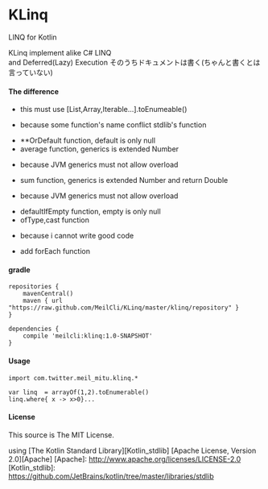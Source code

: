 ﻿# KLinq
LINQ for Kotlin

KLinq implement alike C# LINQ  
and Deferred(Lazy) Execution
そのうちドキュメントは書く(ちゃんと書くとは言っていない)

#### The difference 
- this must use [List,Array,Iterable...].toEnumeable()
 + because some function's name conflict stdlib's function
- **OrDefault function, default is only null
- average function, generics is extended Number
 + because JVM generics must not allow overload
- sum function, generics is extended Number and return Double
 + because JVM generics must not allow overload
- defaultIfEmpty function, empty is only null
- ofType,cast function
 + because i cannot write good code
- add forEach function

#### gradle
	repositories {
	    mavenCentral()
	    maven { url "https://raw.github.com/MeilCli/KLinq/master/klinq/repository" }
	}
	
	dependencies {
		compile 'meilcli:klinq:1.0-SNAPSHOT'
	}

#### Usage
	import com.twitter.meil_mitu.klinq.*
	
	var linq  = arrayOf(1,2).toEnumerable()
	linq.where{ x -> x>0}...

#### License

This source is The MIT License.

using [The Kotlin Standard Library][Kotlin_stdlib] [Apache License, Version 2.0][Apache]
[Apache]: http://www.apache.org/licenses/LICENSE-2.0
[Kotlin_stdlib]: https://github.com/JetBrains/kotlin/tree/master/libraries/stdlib
